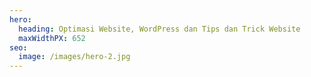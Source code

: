 ```yaml
---
hero:
  heading: Optimasi Website, WordPress dan Tips dan Trick Website
  maxWidthPX: 652
seo:
  image: /images/hero-2.jpg
---
```

